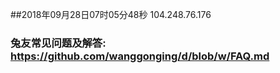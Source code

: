 ##2018年09月28日07时05分48秒 104.248.76.176
### 兔友常见问题及解答: https://github.com/wanggonging/d/blob/w/FAQ.md
